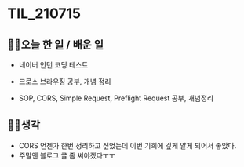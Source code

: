 # TIL_210715

## 👩‍💻오늘 한 일 / 배운 일

- 네이버 인턴 코딩 테스트

- 크로스 브라우징 공부, 개념 정리

- SOP, CORS, Simple Request, Preflight Request 공부, 개념정리

## 🏃‍♀️생각

- CORS 언젠가 한번 정리하고 싶었는데 이번 기회에 깊게 알게 되어서 좋았다.
- 주말엔 블로그 글 좀 써야겠다ㅜㅜ

